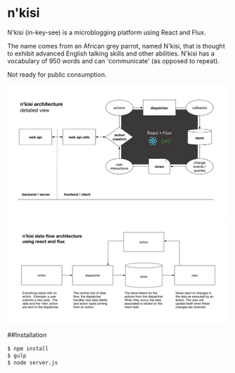 # n'kisi

N'kisi (in-key-see) is a microblogging platform using React and Flux.  

The name comes from an African grey parrot, named N'kisi, that is thought to exhibit advanced English talking skills and other abilities.  N'kisi has a vocabulary of 950 words and can 'communicate' (as opposed to repeat).

Not ready for public consumption.

![](/diagrams/nkisi-architecture.png)
![](/diagrams/nkisi-data-flow.png)

##Installation
```
$ npm install
$ gulp
$ node server.js
```